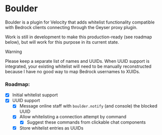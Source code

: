 # Boulder

Boulder is a plugin for Velocity that adds whitelist functionality compatible with Bedrock clients connecting through the Geyser proxy plugin.

Work is still in development to make this production-ready (see roadmap below), but will work for this purpose in its current state. 

> [!WARNING]  
> Please keep a separate list of names and UUIDs. When UUID support is integrated, your existing whitelist will need to be manually reconstructed because I have no good way to map Bedrock usernames to XUIDs. 

### Roadmap:
- [x] Initial whitelist support
- [x] UUID support
  - [x] Message online staff with `boulder.notify` (and console) the blocked UUID
  - [x] Allow whitelisting a connection attempt by command
    - [x] Suggest these commands from clickable chat components
  - [x] Store whitelist entries as UUIDs